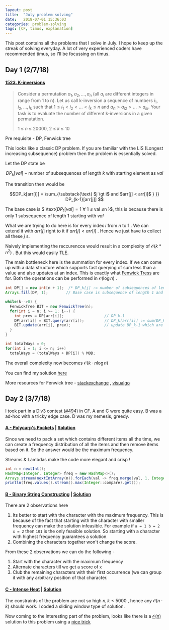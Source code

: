 ```yaml
---
layout: post
title:  "July problem solving"
date:   2018-07-01 15:36:03
categories: problem-solving
tags: [CF, timus, explanation]
---
```


This post contains all the problems that I solve in July. I hope to keep up the streak of solving everyday. A lot of very experienced coders have recommended timus, so I'll be focussing on timus.


## Day 1 (2/7/18)

#### [1523. K-inversions](http://acm.timus.ru/problem.aspx?space=1&num=1523)

> Consider a permutation $a_1, a_2, …, a_n$ (all $a_i$ are different integers in range from 1 to n). Let us call k-inversion a sequence of numbers $i_1, i_2, …, i_k$ such that $1 ≤ i_1 < i_2 < … < i_k ≤ n$ and $a_{i1} > a_{i2} > … > a_{ik}$. Your task is to evaluate the number of different k-inversions in a given permutation.
>
> 1 ≤ *n* ≤ 20000, 2 ≤ *k* ≤ 10

Pre requisite - DP, Fenwick tree



This looks like a classic DP problem. If you are familiar with the LIS (Longest increasing subsequence) problem then the problem is essentially solved. 

Let the DP state be 

$$ DP_k [val]  -  \text{number of subsequences of length $k$ with starting element as $val$ } $$

The transition then would be

$$DP_k[arr[i]] = \sum_{\substack{\text{ $j \gt i$ and $arr[j] < arr[i]$ } }}  DP_{k-1}[arr[j]]  $$

The base case is $ \text{$DP_1[val] = 1$  $\forall$ 1 $\leq$ val $\leq$n }$, this is because there is only $1$ subsequence of length $1$ starting with $val$

What we are trying to do here is for every index $i$ from  $n$ to $1$ . We can extend it with $arr[j]$ right to it if $arr[j] < arr[i]$ . Hence we just have to collect all these $j$ s.

Naively implementing the reccurencce would result in a complexity of $\mathcal{O}(k * n^2)$ . But this would easily TLE.

The main bottleneck here is the summation for every index. If we can come up with a data structure which supports fast querying of sum less than a value and also updates at an index. This is exactly what [Fenwick Tress](https://brilliant.org/wiki/fenwick-tree/) are for. Both the operations can be performed in $\mathcal{O}(\log n)$ .

```java
int DP[] = new int[n + 1];  /* DP_k[j] := number of subsequences of length k with starting element as j */        
Arrays.fill(DP, 1);        // Base case is subsequence of length 1 and every element satisfies that 

while(k-->0) {
  FenwickTree BIT = new FenwickTree(n);
  for(int i = n; i >= 1; i--) {
    int prev = DP[arr[i]];                  // DP_k-1
    DP[arr[i]] = BIT.query(arr[i]);         // DP_k[arr[i]] := sum(DP_k-1[arr[j]]) s.t. j > i and arr[j] < arr[i]
    BIT.update(arr[i], prev);               // update DP_k-1 which are only visited
  }
}

int totalWays = 0;
for(int i = 1; i <= n; i++) 
  totalWays = (totalWays + DP[i]) % MOD;

```

The overall complexity now becomes $\mathcal{O}(k\cdot n \log n)$

You can find my solution [here](https://gist.github.com/bhi5hmaraj/325b198fb11d8735b802996e6f8c37f6)

More resources for Fenwick tree - [stackexchange](https://cs.stackexchange.com/questions/10538/bit-what-is-the-intuition-behind-a-binary-indexed-tree-and-how-was-it-thought-a) , [visualgo](https://visualgo.net/bn/fenwicktree)


## Day 2 (3/7/18)

I took part in a Div3 contest ([#494](https://codeforces.com/contest/1003)) in CF. A and C were quite easy. B was a ad-hoc with a tricky edge case. D was my nemesis, greedy.

#### [A - Polycarp's Pockets](https://codeforces.com/contest/1003/problem/A) | [Solution](https://codeforces.com/contest/1003/submission/39897712)  

Since we need to pack a set which contains different items all the time, we can create a frequency distribution of all the items and then remove items based on it. So the answer would be the maximum frequency.

Streams & Lambdas make the code more elegant and crisp !

```java
int n = nextInt();
HashMap<Integer, Integer> freq = new HashMap<>();
Arrays.stream(nextIntArray(n)).forEach(val -> freq.merge(val, 1, Integer::sum));
println(freq.values().stream().max(Integer::compare).get());
```

#### [B - Binary String Constructing](https://codeforces.com/contest/1003/problem/B) | [Solution](https://codeforces.com/contest/1003/submission/39913868)

There are 2 observations here

1. Its better to start with the character with the maximum frequency. This is because of the fact that starting with the character with smaller frequency can make the solution infeasible. For example if `a = 1 b = 2 x = 2` then `101` is the only feasible solution. So starting with a character with highest frequency guarantees a solution.
2. Combining the characters together won't change the score. 

From these 2 observations we can do the following -

1. Start with the character with the maximum frequency
2. Alternate characters till we get a score of `x` 
3. Club the remaining characters with their first occurrence (we can group it with any arbitrary position of that character.

#### [C - Intense Heat](https://codeforces.com/contest/1003/problem/C) | [Solution](https://codeforces.com/contest/1003/submission/39906854)

The constraints of the problem are not so high $n,k \leq 5000$ , hence any $\mathcal{O}(n \cdot k)$ should work. I coded a sliding window type of solution. 

Now coming to the interesting part of the problem, looks like there is a [$\mathcal{O}(n)$](https://codeforces.com/blog/entry/60377?#comment-442444) solution to this problem using a [nice trick](https://codeforces.com/contest/1003/submission/39957991) 





